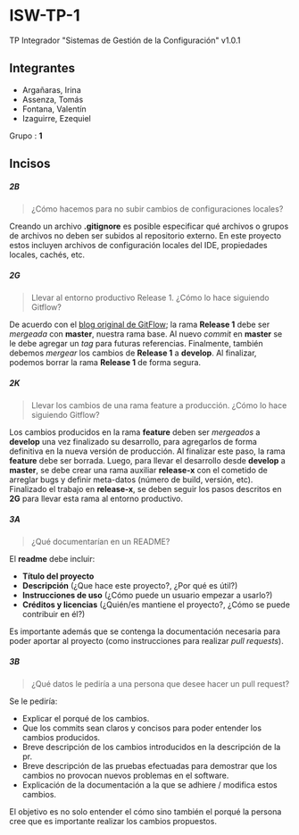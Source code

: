 # ISW-TP-1
TP Integrador "Sistemas de Gestión de la Configuración"
v1.0.1

## Integrantes
- Argañaras, Irina
- Assenza, Tomás
- Fontana, Valentín 
- Izaguirre, Ezequiel

Grupo : **1**

## Incisos

##### 2B

> ¿Cómo hacemos para no subir cambios de configuraciones locales?

Creando un archivo **.gitignore** es posible especificar qué archivos o grupos de archivos no
deben ser subidos al repositorio externo.
En este proyecto estos incluyen archivos de configuración locales del IDE, propiedades locales, cachés, etc.

##### 2G

> Llevar al entorno productivo Release 1. ¿Cómo lo hace siguiendo Gitflow?

De acuerdo con el [blog original de GitFlow](https://nvie.com/posts/a-successful-git-branching-model/); la rama **Release 1** debe ser *mergeada* con **master**, nuestra rama base. Al nuevo *commit* en **master** se le debe agregar un *tag* para futuras referencias. Finalmente, también debemos *mergear* los cambios de **Release 1** a **develop**. Al finalizar, podemos borrar la rama **Release 1** de forma segura.


##### 2K

> Llevar los cambios de una rama feature a producción. ¿Cómo lo hace siguiendo Gitflow?

Los cambios producidos en la rama **feature** deben ser *mergeados* a **develop** una vez finalizado su desarrollo, para agregarlos de forma definitiva en la nueva versión de producción. Al finalizar este paso, la rama **feature** debe ser borrada.
Luego, para llevar el desarrollo desde **develop** a **master**, se debe crear una rama auxiliar **release-x** con el cometido de arreglar bugs y definir meta-datos (número de build, versión, etc).
Finalizado el trabajo en **release-x**, se deben seguir los pasos descritos en **2G** para llevar esta rama al entorno productivo.

##### 3A

> ¿Qué documentarían en un README?

El **readme** debe incluir:

- **Título del proyecto**
- **Descripción**          (¿Que hace este proyecto?, ¿Por qué es útil?)
- **Instrucciones de uso** (¿Cómo puede un usuario empezar a usarlo?)
- **Créditos y licencias** (¿Quién/es mantiene el proyecto?, ¿Cómo se puede contribuir en él?)

Es importante además que se contenga la documentación necesaria para poder aportar al proyecto (como instrucciones para realizar *pull requests*).

##### 3B

> ¿Qué datos le pediría a una persona que desee hacer un pull request?

Se le pediría:
- Explicar el porqué de los cambios.
- Que los commits sean claros y concisos para poder entender los cambios producidos.
- Breve descripción de los cambios introducidos en la descripción de la pr.
- Breve descripción de las pruebas efectuadas para demostrar que los cambios no provocan nuevos problemas en el software.
- Explicación de la documentación a la que se adhiere / modifica estos cambios.

El objetivo es no solo entender el cómo sino también el porqué la persona cree que es importante
realizar los cambios propuestos.